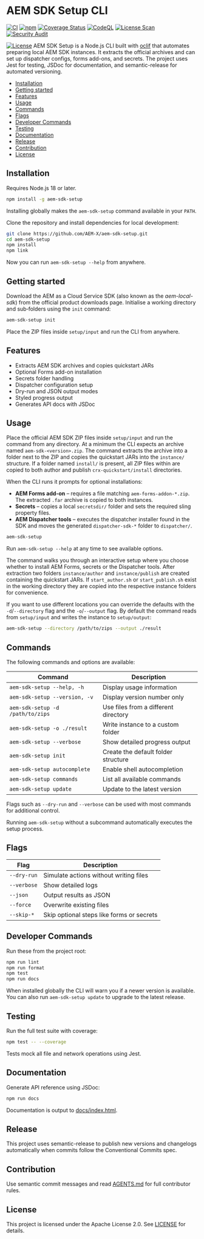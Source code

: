 # AEM SDK Setup CLI

[![CI](https://github.com/AEM-X/aem-sdk-setup/actions/workflows/node.yml/badge.svg)](https://github.com/AEM-X/aem-sdk-setup/actions/workflows/node.yml)
[![npm](https://img.shields.io/npm/v/aem-sdk-setup.svg)](https://www.npmjs.com/package/aem-sdk-setup)
[![Coverage Status](https://codecov.io/gh/AEM-X/aem-sdk-setup/branch/main/graph/badge.svg)](https://codecov.io/gh/AEM-X/aem-sdk-setup)
[![CodeQL](https://github.com/AEM-X/aem-sdk-setup/actions/workflows/codeql.yml/badge.svg)](https://github.com/AEM-X/aem-sdk-setup/actions/workflows/codeql.yml)
[![License Scan](https://github.com/AEM-X/aem-sdk-setup/actions/workflows/license.yml/badge.svg)](https://github.com/AEM-X/aem-sdk-setup/actions/workflows/license.yml)
[![Security Audit](https://github.com/AEM-X/aem-sdk-setup/actions/workflows/npm-audit.yml/badge.svg)](https://github.com/AEM-X/aem-sdk-setup/actions/workflows/npm-audit.yml)

[![License](https://img.shields.io/badge/license-Apache%202.0-blue.svg)](LICENSE)
AEM SDK Setup is a Node.js CLI built with [oclif](https://oclif.io/) that automates preparing local AEM SDK instances. It extracts the official archives and can set up dispatcher configs, forms add-ons, and secrets. The project uses Jest for testing, JSDoc for documentation, and semantic-release for automated versioning.

<!-- toc -->

- [Installation](#installation)
- [Getting started](#getting-started)
- [Features](#features)
- [Usage](#usage)
- [Commands](#commands)
- [Flags](#flags)
- [Developer Commands](#developer-commands)
- [Testing](#testing)
- [Documentation](#documentation)
- [Release](#release)
- [Contribution](#contribution)
- [License](#license)
<!-- tocstop -->

## Installation

Requires Node.js 18 or later.

```bash
npm install -g aem-sdk-setup
```

Installing globally makes the `aem-sdk-setup` command available in your `PATH`.

Clone the repository and install dependencies for local development:

```bash
git clone https://github.com/AEM-X/aem-sdk-setup.git
cd aem-sdk-setup
npm install
npm link
```

Now you can run `aem-sdk-setup --help` from anywhere.

## Getting started

Download the AEM as a Cloud Service SDK (also known as the _aem-local-sdk_) from
the official product downloads page. Initialise a working directory and
sub‑folders using the `init` command:

```bash
aem-sdk-setup init
```

Place the ZIP files inside `setup/input` and run the CLI from anywhere.

## Features

- Extracts AEM SDK archives and copies quickstart JARs
- Optional Forms add-on installation
- Secrets folder handling
- Dispatcher configuration setup
- Dry-run and JSON output modes
- Styled progress output
- Generates API docs with JSDoc

## Usage

Place the official AEM SDK ZIP files inside `setup/input` and run the command
from any directory. At a minimum the CLI expects an archive named
`aem-sdk-<version>.zip`. The command extracts the archive into a folder next to
the ZIP and copies the quickstart JARs into the `instance/` structure. If a
folder named `install/` is present, all ZIP files within are copied to both
author and publish `crx-quickstart/install` directories.

When the CLI runs it prompts for optional installations:

- **AEM Forms add‑on** – requires a file matching
  `aem-forms-addon-*.zip`. The extracted `.far` archive is copied to both
  instances.
- **Secrets** – copies a local `secretsdir/` folder and sets the required sling
  property files.
- **AEM Dispatcher tools** – executes the dispatcher installer found in the SDK
  and moves the generated `dispatcher-sdk-*` folder to `dispatcher/`.

```bash
aem-sdk-setup
```

Run `aem-sdk-setup --help` at any time to see available options.

The command walks you through an interactive setup where you choose whether to
install AEM Forms, secrets or the Dispatcher tools. After extraction two
folders `instance/author` and `instance/publish` are created containing the
quickstart JARs. If `start_author.sh` or `start_publish.sh` exist in the working
directory they are copied into the respective instance folders for convenience.

If you want to use different locations you can override the defaults with the
`-d`/`--directory` flag and the `-o`/`--output` flag. By default the command
reads from `setup/input` and writes the instance to `setup/output`:

```bash
aem-sdk-setup --directory /path/to/zips --output ./result
```

## Commands

The following commands and options are available:

| Command                          | Description                          |
| -------------------------------- | ------------------------------------ |
| `aem-sdk-setup --help, -h`       | Display usage information            |
| `aem-sdk-setup --version, -v`    | Display version number only          |
| `aem-sdk-setup -d /path/to/zips` | Use files from a different directory |
| `aem-sdk-setup -o ./result`      | Write instance to a custom folder    |
| `aem-sdk-setup --verbose`        | Show detailed progress output        |
| `aem-sdk-setup init`             | Create the default folder structure  |
| `aem-sdk-setup autocomplete`     | Enable shell autocompletion          |
| `aem-sdk-setup commands`         | List all available commands          |
| `aem-sdk-setup update`           | Update to the latest version         |

Flags such as `--dry-run` and `--verbose` can be used with most commands for
additional control.

Running `aem-sdk-setup` without a subcommand automatically executes the setup process.

## Flags

| Flag        | Description                               |
| ----------- | ----------------------------------------- |
| `--dry-run` | Simulate actions without writing files    |
| `--verbose` | Show detailed logs                        |
| `--json`    | Output results as JSON                    |
| `--force`   | Overwrite existing files                  |
| `--skip-*`  | Skip optional steps like forms or secrets |

## Developer Commands

Run these from the project root:

```bash
npm run lint
npm run format
npm test
npm run docs
```

When installed globally the CLI will warn you if a newer version is available.
You can also run `aem-sdk-setup update` to upgrade to the latest release.

## Testing

Run the full test suite with coverage:

```bash
npm test -- --coverage
```

Tests mock all file and network operations using Jest.

## Documentation

Generate API reference using JSDoc:

```bash
npm run docs
```

Documentation is output to [docs/index.html](docs/index.html).

## Release

This project uses semantic-release to publish new versions and changelogs automatically when commits follow the Conventional Commits spec.

## Contribution

Use semantic commit messages and read [AGENTS.md](AGENTS.md) for full contributor rules.

## License

This project is licensed under the Apache License 2.0. See [LICENSE](LICENSE) for details.
